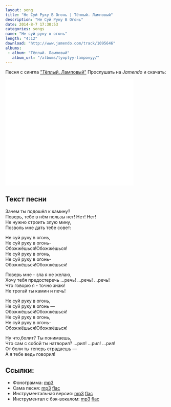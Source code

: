 ```yaml
---
layout: song
title: "Не Суй Руку В Огонь | Тёплый. Ламповый"
description: "Не Суй Руку В Огонь"
date: 2014-8-7 17:30:53
categories: songs
name: "Не суй руку в огонь"
length: "4:12"
download: "http://www.jamendo.com/track/1095646"
albums:
 - album: "Тёплый. Ламповый"
   album_url: "/albums/tyoplyy-lampovyy/"
---
```


Песня с сингла <a target="blank" href="http://gruppa.utkorose.ru/albums/tyoplyy-lampovyy/">"Тёплый. Ламповый"</a>
Прослушать на *Jamendo* и скачать:  

<iframe id="widget" scrolling="no" frameborder="0" width="400" height="233" style="width: 400px; height: 333px;" src="//widgets.jamendo.com/v3/track/1095646?autoplay=0&layout=standard&manualWidth=400&width=400&theme=light&highlight=0&tracklist=true&tracklist_n=3&embedCode="></iframe>

## Текст песни
Зачем ты подошёл к камину?  
Поверь, тебе в нём пользы нет! Нет! Нет!  
Не нужно строить злую мину,  
Позволь мне дать тебе совет:  

Не суй руку в огонь,  
Не суй руку в огонь-  
Обожжёшься!Обожжёшься!  
Не суй руку в огонь,  
Не суй руку в огонь-  
Обожжёшься!Обожжёшься!  

Поверь мне - зла я не желаю,  
Хочу тебя предостеречь …речь! …речь! …речь!  
Что говорю я - точно знаю!  
Не трогай ты камин и печь!  

Не суй руку в огонь,  
Не суй руку в огонь —  
Обожжёшься!Обожжёшься!  
Не суй руку в огонь,  
Не суй руку в огонь-  
Обожжёшься!Обожжёшься!  

Ну что,болит? Ты понимаешь,  
Что сам с собой ты натворил? …рил! …рил! …рил!  
От боли ты теперь страдаешь —  
А я тебе ведь говорил!  

## Ссылки:
* Фонограмма: <a titile="скачать с GitHub" href="https://github.com/gruppa-gruppa-nsk/sources/raw/master/f5.0/ne-suy.mp3">mp3</a>
* Сама песня: <a titile="скачать с Google Drive" href="https://drive.google.com/file/d/0B-fv7DVp2MzydFE1eThFX291XzQ/edit?usp=sharing">mp3</a> <a titile="скачать с Google Drive" href="https://drive.google.com/file/d/0B-fv7DVp2MzySFhJSXExU2ZzVnM/edit?usp=sharing">flac</a>
* Инструментальная версия: <a titile="скачать с Google Drive" href="https://drive.google.com/file/d/0B-fv7DVp2MzyY1JzcEpyZ05TdmM/edit?usp=sharing">mp3</a> <a titile="скачать с Google Drive" href="https://drive.google.com/file/d/0B-fv7DVp2Mzyc2E5NGh4SmNOQmc/edit?usp=sharing">flac</a>
* Инструментал с бэк-вокалом: <a titile="скачать с Google Drive" href="https://drive.google.com/file/d/0B-fv7DVp2MzyYWFrMXFUT0YyYW8/edit?usp=sharing">mp3</a> <a titile="скачать с Google Drive" href="https://drive.google.com/file/d/0B-fv7DVp2MzyWmotTzEtODZDVkk/edit?usp=sharing">flac</a>
